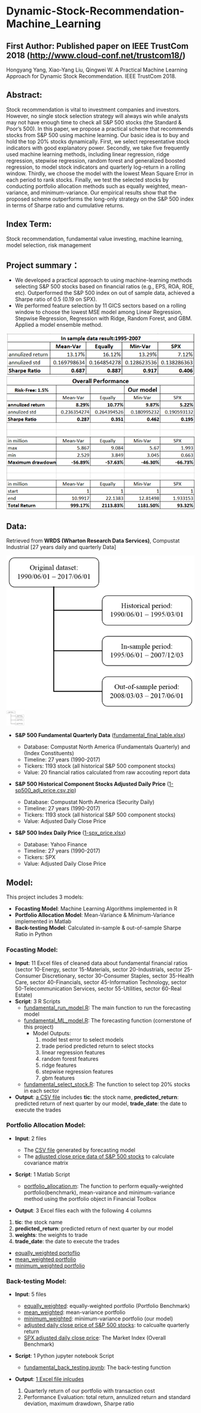 # Dynamic-Stock-Recommendation-Machine_Learning

## First Author: Published paper on IEEE TrustCom 2018 (http://www.cloud-conf.net/trustcom18/)
Hongyang Yang, Xiao-Yang Liu, Qingwei W. A Practical Machine Learning Approach for Dynamic Stock Recommendation. IEEE TrustCom 2018. 

## Abstract: 
Stock recommendation is vital to investment companies and investors. However, no single stock selection strategy will always win while analysts may not have enough time to check all S&P 500 stocks (the Standard & Poor’s 500). In this paper, we propose a practical scheme that recommends stocks from S&P 500 using machine learning. Our basic idea is to buy and hold the top 20% stocks dynamically. First, we select representative stock indicators with good explanatory power. Secondly, we take five frequently used machine learning methods, including linear regression, ridge regression, stepwise regression, random forest and generalized boosted regression, to model stock indicators and quarterly log-return in a rolling window. Thirdly, we choose the model with the lowest Mean Square Error in each period to rank stocks. Finally, we test the selected stocks by conducting portfolio allocation methods such as equally weighted, mean- variance, and minimum-variance. Our empirical results show that the proposed scheme outperforms the long-only strategy on the S&P 500 index in terms of Sharpe ratio and cumulative returns.

## Index Term: 
Stock recommendation, fundamental value investing, machine learning, model selection, risk management

## Project summary：
+ We developed a practical approach to using machine-learning methods selecting S&P 500 stocks based on financial ratios (e.g., EPS, ROA, ROE, etc). Outperformed the S&P 500 index on out of sample data, achieved a Sharpe ratio of 0.5 (0.19 on SPX).
+ We performed feature selection by 11 GICS sectors based on a rolling window to choose the lowest MSE model among Linear Regression, Stepwise Regression, Regression with Ridge, Random Forest, and GBM. Applied a model ensemble method.

![image](figs/chart10_insample.PNG)
![image](figs/chart11_overallPerformance.PNG)

## Data: 
Retrieved from __WRDS (Wharton Research Data Services)__, Compustat Industrial [27 years daily and quarterly Data]

![image](figs/chart1_datasetPeriod.PNG)<img src=figs/chart1_datasetPeriod.PNG width="48">


+ __S&P 500 Fundamental Quarterly Data__ ([fundamental_final_table.xlsx](Data/fundamental_final_table.xlsx))
  + Database: Compustat North America (Fundamentals Quarterly) and (Index Constituents)
  + Timeline: 27 years (1990-2017)
  + Tickers: 1193 stock (all historical S&P 500 component stocks)
  + Value: 20 financial ratios calculated from raw accouting report data

+ __S&P 500 Historical Component Stocks Adjusted Daily Price__ ([1-sp500_adj_price.csv.zip](Data/1-sp500_adj_price.csv.zip))
  + Database: Compustat North America (Security Daily)
  + Timeline: 27 years (1990-2017)
  + Tickers: 1193 stock (all historical S&P 500 component stocks)
  + Value: Adjusted Daily Close Price
  
+ __S&P 500 Index Daily Price__ ([1-spx_price.xlsx](Data/1-spx_price.xlsx))
  + Database: Yahoo Finance
  + Timeline: 27 years (1990-2017)
  + Tickers: SPX
  + Value: Adjusted Daily Close Price
  
## Model:
This project includes 3 models: 
+ __Focasting Model__: Machine Learning Algorithms implemented in R
+ __Portfolio Allocation Model__: Mean-Variance & Minimum-Variance implemented in Matlab
+ __Back-testing Model__: Calculated in-sample & out-of-sample Sharpe Ratio in Python



### __Focasting Model__:
+ __Input__: 11 Excel files of cleaned data about fundamental financial ratios (sector 10-Energy, sector 15-Materials, sector 20-Industrials, sector 25-Consumer Discretionary, sector 30-Consumer Staples, sector 35-Health Care, sector 40-Financials, sector 45-Information Technology, sector 50-Telecommunication Services, sector 55-Utilities, sector 60-Real Estate)
+ __Script__: 3 R Scripts
  + [fundamental_run_model.R](1_Forcasting_model/fundamental_run_model.R): The main function to run the forecasting model
  + [fundamental_ML_model.R](1_Forcasting_model/fundamental_ML_model.R): The forecasting function (cornerstone of this project) 
    + Model Outputs: 
      1. model test error to select models
      2. trade period predicted return to select stocks
      3. linear regression features
      4. random forest features
      5. ridge features
      6. stepwise regression features
      7. gbm features
  + [fundamental_select_stock.R](1_Forcasting_model/fundamental_select_stock.R): The function to select top 20% stocks in each sector
+ __Output__: [a CSV file](Data/2-portfolio_data/stocks_selected_total_user8.csv) includes __tic__: the stock name, __predicted_return__: predicted return of next quarter by our model, __trade_date__: the date to execute the trades





### __Portfolio Allocation Model__:

+ __Input__: 2 files
  + The [CSV file](Data/2-portfolio_data/stocks_selected_total_user8.csv) generated by forecasting model
  + The [adjusted close price data of S&P 500 stocks](2_Portfolio_Allocation/sp500_price.mat) to calculate covariance matrix

+ __Script__: 1 Matlab Script
  + [portfolio_allocation.m](2_Portfolio_Allocation/portfolio_allocation.m): The function to perform equally-weighted portfolio(benchmark), mean-vairance and minimum-variance method using the portfolio object in Financial Toolbox

+ __Output__: 3 Excel files each with the following 4 columns
 1. __tic__: the stock name
 2. __predicted_return__: predicted return of next quarter by our model
 3. __weights__: the weights to trade
 4. __trade_date__: the date to execute the trades
  + [equally_weighted portoflio](Data/2-portfolio_data/equally_weighted_user8.xlsx)  
  + [mean_weighted portfolio ](Data/2-portfolio_data/mean_weighted_user8.xlsx) 
  + [minimum_weighted portfolio ](Data/2-portfolio_data/minimum_weighted_user8.xlsx) 



### __Back-testing Model__:

+ __Input__: 5 files
  + [equally_weighted](Data/2-portfolio_data/equally_weighted_user8.xlsx): equally-weighted portfolio (Portfolio Benchmark)
  + [mean_weighted](Data/2-portfolio_data/mean_weighted_user8.xlsx): mean-variance portfolio 
  + [minimum_weighted](Data/2-portfolio_data/minimum_weighted_user8.xlsx): minimum-variance portfolio (our model)
  + [adjusted daily close price of S&P 500 stocks](Data/1-sp500_adj_price.csv.zip): to calcualte quarterly return
  + [SPX adjusted daily close price](Data/1-spx_price.xlsx): The Market Index (Overall Benchmark)
  
+ __Script__: 1 Python jupyter notebook Script
  + [fundamental_back_testing.ipynb](3_Back-testing/fundamental_back_testing.ipynb): The back-testing function

+ __Output__: [1 Excel file inlcudes](Data/3-backtesting_data/quarter_return_user8.xlsx)
  1. Quarterly return of our portfolio with transaction cost
  2. Performance Evaluation: total return, annulized return and standard deviation, maximum drawdown, Sharpe ratio




